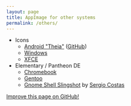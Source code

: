 ```yaml
---
layout: page
title: AppImage for other systems
permalink: /others/
---
```


* Icons 
  * [Android "Theia"](https://AppImage.today/theia/) ([GitHub](https://github.com/varlesh/theia-icon-theme))
  * [Windows](http://neiio.deviantart.com/art/AppImage-icon-pack-479987887)
  * [XFCE](https://github.com/shimmerproject/AppImage-xfce)
* Elementary / Pantheon DE
  * [Chromebook](https://github.com/Setsuna666/AppImageos-chromebook)
  * [Gentoo](https://github.com/pimvullers/AppImage)
  * [Gnome Shell Slingshot](https://github.com/rastersoft/slingshot_gnome) by [Sergio Costas](https://plus.google.com/109028243437007082486)

<p><a class="b" href="https://github.com/AppImage/AppImageHub/edit/gh-pages/{{ page.path }}"><span class="octicon octicon-pencil"></span> Improve this page on GitHub!</a></p>